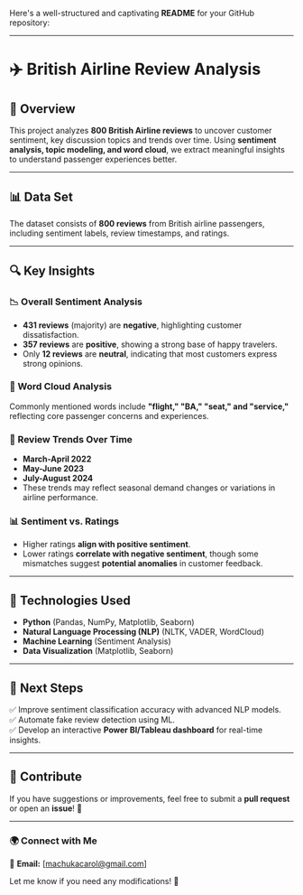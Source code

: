 Here's a well-structured and captivating **README** for your GitHub repository:  

---

# ✈️ British Airline Review Analysis  

## 📌 Overview  
This project analyzes **800 British Airline reviews** to uncover customer sentiment, key discussion topics and trends over time. Using **sentiment analysis, topic modeling, and word cloud**, we extract meaningful insights to understand passenger experiences better.  

---

## 📊 Data Set  
The dataset consists of **800 reviews** from British airline passengers, including sentiment labels, review timestamps, and ratings.  

---

## 🔍 Key Insights  

### **📉 Overall Sentiment Analysis**  
- **431 reviews** (majority) are **negative**, highlighting customer dissatisfaction.  
- **357 reviews** are **positive**, showing a strong base of happy travelers.  
- Only **12 reviews** are **neutral**, indicating that most customers express strong opinions.  

### **🌟 Word Cloud Analysis**  
Commonly mentioned words include **"flight," "BA," "seat," and "service,"** reflecting core passenger concerns and experiences.  

### **📅 Review Trends Over Time**  
  - **March-April 2022**  
  - **May-June 2023**  
  - **July-August 2024**  
- These trends may reflect seasonal demand changes or variations in airline performance.  

### **📊 Sentiment vs. Ratings**  
- Higher  ratings **align with positive sentiment**.  
- Lower  ratings **correlate with negative sentiment**, though some mismatches suggest **potential anomalies** in customer feedback.  

---

## 🚀 Technologies Used  
- **Python** (Pandas, NumPy, Matplotlib, Seaborn)  
- **Natural Language Processing (NLP)** (NLTK, VADER, WordCloud)  
- **Machine Learning** (Sentiment Analysis)  
- **Data Visualization** (Matplotlib, Seaborn)  

---

## 📌 Next Steps  
✅ Improve sentiment classification accuracy with advanced NLP models.  
✅ Automate fake review detection using ML.  
✅ Develop an interactive **Power BI/Tableau dashboard** for real-time insights.  

---

## 📢 Contribute  
If you have suggestions or improvements, feel free to submit a **pull request** or open an **issue**! 🚀  

---

### 🌍 Connect with Me  
📧 **Email:** [machukacarol@gmail.com]  

Let me know if you need any modifications! 🚀

